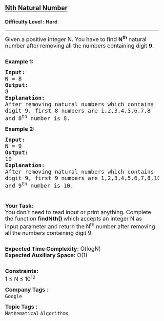 <h2><a href="https://www.geeksforgeeks.org/problems/nth-natural-number/1?page=3&category=Mathematical&sortBy=submissions">Nth Natural Number</a></h2><h3>Difficulty Level : Hard</h3><hr><div class="problems_problem_content__Xm_eO"><p><span style="font-size:18px">Given a positive integer N. You have to find <strong>N<sup>th</sup></strong>&nbsp;natural number after removing all the numbers containing digit <strong>9</strong>.</span></p>

<p><br>
<strong><span style="font-size:18px">Example 1:</span></strong></p>

<pre><strong><span style="font-size:18px">Input:
</span></strong><span style="font-size:18px">N = 8
<strong>Output:
</strong>8
<strong>Explanation:
</strong>After removing natural numbers which contains
digit 9, first 8 numbers are 1,2,3,4,5,6,7,8
and 8<sup>th</sup> number is 8.</span></pre>

<p><strong><span style="font-size:18px">Example 2:</span></strong></p>

<pre><strong><span style="font-size:18px">Input:</span></strong>
<span style="font-size:18px">N = 9
<strong>Output:</strong>
10
<strong>Explanation:
</strong>After removing natural numbers which contains
digit 9, first 9 numbers are 1,2,3,4,5,6,7,8,10
and 9<sup>th</sup> number is 10.
</span></pre>

<p>&nbsp;</p>

<p><span style="font-size:18px"><strong>Your Task:</strong><br>
You don't need to read input or print anything. Complete the function <strong>findNth() </strong>which accepts an integer N as input&nbsp;parameter and return the N<sup>th</sup>&nbsp;number after removing all the numbers containing digit 9.</span></p>

<p><br>
<span style="font-size:18px"><strong>Expected Time Complexity:</strong> O(logN)<br>
<strong>Expected Auxiliary Space:</strong> O(1)</span></p>

<p><br>
<span style="font-size:18px"><strong>Constraints:</strong><br>
1 ≤ N ≤ 10<sup>12</sup> </span></p>
</div><p><span style=font-size:18px><strong>Company Tags : </strong><br><code>Google</code>&nbsp;<br><p><span style=font-size:18px><strong>Topic Tags : </strong><br><code>Mathematical</code>&nbsp;<code>Algorithms</code>&nbsp;